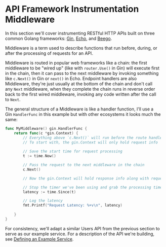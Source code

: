 # API Framework Instrumentation Middleware

In this section we'll cover instrumenting RESTful HTTP APIs built on three common Golang frameworks: [Gin](https://github.com/gin-gonic/gin), [Echo](https://github.com/labstack/echo), and [Beego](https://github.com/beego/beego).

Middleware is a term used to describe functions that run before, during, or after the processing of requests for an API.

Middleware is routed in popular web frameworks like a chain: the first middleware to be "wired up" (like with `router.Use()` in Gin) will execute first in the chain, then it can pass to the next middleware by invoking something like `c.Next()` in Gin or `next()` in Echo. Endpoint handlers are also Middleware, they're just usually at the bottom of the chain and don't call any `Next` middleware, when they complete the chain runs in reverse order back to the first wired middleware, invoking any code written after the call to `Next`.

The general structure of a Middleware is like a handler function, I'll use a Gin `HandlerFunc` in this example but with other ecosystems it looks much the same:
```go
func MyMiddleware() gin.HandlerFunc {
	return func(c *gin.Context) {
		// Everything above `c.Next()` will run before the route handler is called
        // To start with, the gin.Context will only hold request info
        
		// Save the start time for request processing
		t := time.Now()

		// Pass the request to the next middleware in the chain
		c.Next()

        // Now the gin.Context will hold response info along with request info

		// Stop the timer we've been using and grab the processing time
		latency := time.Since(t)

        // Log the latency
        fmt.Printf("Request Latency: %+v\n", latency)
		
	}
}
```

For consistency, we'll adapt a similar Users API from the previous section to serve as our example service. For a description of the API we're building, see [Defining an Example Service](./simple_service.md#defining-an-example-service).
